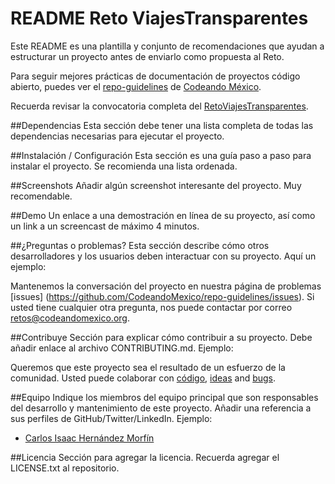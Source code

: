 
README Reto ViajesTransparentes
============

Este README es una plantilla y conjunto de recomendaciones que ayudan a estructurar un proyecto antes de enviarlo como propuesta al Reto.

Para seguir mejores prácticas de documentación de proyectos código abierto, puedes ver el [repo-guidelines](https://github.com/CodeandoMexico/repo-guidelines) de [Codeando México](https://github.com/CodeandoMexico/).

Recuerda revisar la convocatoria completa del [RetoViajesTransparentes](http://ifai.codeandomexico.org).

##Dependencias
Esta sección debe tener una lista completa de todas las dependencias necesarias para ejecutar el proyecto.

##Instalación / Configuración 
Esta sección es una guía paso a paso para instalar el proyecto. Se recomienda una lista ordenada.

##Screenshots
Añadir algún screenshot interesante del proyecto. Muy recomendable.

##Demo
Un enlace a una demostración en línea de su proyecto, así como un link a un screencast de máximo 4 minutos.

##¿Preguntas o problemas? 
Esta sección describe cómo otros desarrolladores y los usuarios deben interactuar con su proyecto. Aquí un ejemplo:

Mantenemos la conversación del proyecto en nuestra página de problemas [issues] (https://github.com/CodeandoMexico/repo-guidelines/issues). Si usted tiene cualquier otra pregunta, nos puede contactar por correo <retos@codeandomexico.org>.

##Contribuye
Sección para explicar cómo contribuir a su proyecto. Debe añadir enlace al archivo CONTRIBUTING.md. Ejemplo:

Queremos que este proyecto sea el resultado de un esfuerzo de la comunidad. Usted puede colaborar con [código](https://github.com/CodeandoMexico/repo-guidelines/pulls), [ideas](https://github.com/CodeandoMexico/repo-guidelines/issues) and [bugs](https://github.com/CodeandoMexico/repo-guidelines/issues).

##Equipo
Indique los miembros del equipo principal que son responsables del desarrollo y mantenimiento de este proyecto. Añadir una referencia a sus perfiles de GitHub/Twitter/LinkedIn. Ejemplo:

- [Carlos Isaac Hernández Morfín](https://github.com/Izakc)


##Licencia
Sección para agregar la licencia. Recuerda agregar el LICENSE.txt al repositorio.
